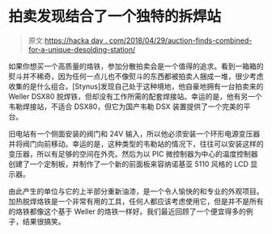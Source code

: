 # 拍卖发现结合了一个独特的拆焊站

> 原文:[https://hacka day . com/2018/04/29/auction-finds-combined-for-a-unique-desolding-station/](https://hackaday.com/2018/04/29/auction-finds-combined-for-a-unique-desoldering-station/)

如果你想买一个高质量的烙铁，参加分散拍卖会是一个值得的追求。看到一箱箱的熨斗并不稀奇，因为任何一点儿也不像熨斗的东西都被拍卖人捆成一堆，很少考虑收集的是什么组合。[Stynus]发现自己处于这种境地，他自豪地拥有一台拍卖来的 Weller DSX80 脱焊铁，但却没有工作所需的配套焊接站。幸运的是，他有另一个韦勒焊接站，不适合 DSX80，但它为国产韦勒 DSX 装置提供了一个完美的平台。

旧电站有一个侧面安装的阀门和 24V 输入，所以他必须安装一个环形电源变压器并将阀门向前移动。幸运的是，这种类型的韦勒站的情况下，往往可以安装这样的变压器，所以有足够的空间在外壳。然后为以 PIC 微控制器为中心的温度控制器创建了一个定制板，并制作了一个新的前面板来容纳诺基亚 5110 风格的 LCD 显示器。

由此产生的单位与它的上半部分重新油漆，是一个令人愉快的和专业的外观项目。加热脱焊烙铁是一个非常有用的工具，任何人都应该考虑使用它，但是并不是所有的烙铁都像这个基于 Weller 的烙铁一样好。我们最近回顾了一个便宜得多的例子，结果很搞笑。